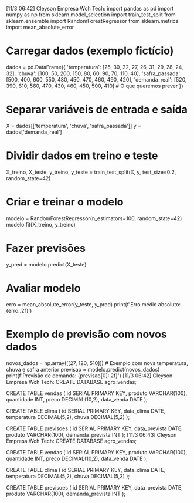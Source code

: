 [11/3 06:42] Cleyson Empresa Wch Tech: import pandas as pd
import numpy as np
from sklearn.model_selection import train_test_split
from sklearn.ensemble import RandomForestRegressor
from sklearn.metrics import mean_absolute_error

# Carregar dados (exemplo fictício)
dados = pd.DataFrame({
    'temperatura': [25, 30, 22, 27, 26, 31, 29, 28, 24, 32],
    'chuva': [100, 50, 200, 150, 80, 60, 90, 70, 110, 40],
    'safra_passada': [500, 400, 600, 550, 480, 450, 470, 460, 490, 420],
    'demanda_real': [520, 390, 610, 560, 470, 430, 460, 450, 500, 410]  # O que queremos prever
})

# Separar variáveis de entrada e saída
X = dados[['temperatura', 'chuva', 'safra_passada']]
y = dados['demanda_real']

# Dividir dados em treino e teste
X_treino, X_teste, y_treino, y_teste = train_test_split(X, y, test_size=0.2, random_state=42)

# Criar e treinar o modelo
modelo = RandomForestRegressor(n_estimators=100, random_state=42)
modelo.fit(X_treino, y_treino)

# Fazer previsões
y_pred = modelo.predict(X_teste)

# Avaliar modelo
erro = mean_absolute_error(y_teste, y_pred)
print(f'Erro médio absoluto: {erro:.2f}')

# Exemplo de previsão com novos dados
novos_dados = np.array([[27, 120, 510]])  # Exemplo com nova temperatura, chuva e safra anterior
previsao = modelo.predict(novos_dados)
print(f'Previsão de demanda: {previsao[0]:.2f}')
[11/3 06:42] Cleyson Empresa Wch Tech: CREATE DATABASE agro_vendas;

CREATE TABLE vendas (
    id SERIAL PRIMARY KEY,
    produto VARCHAR(100),
    quantidade INT,
    preco DECIMAL(10,2),
    data_venda DATE
);

CREATE TABLE clima (
    id SERIAL PRIMARY KEY,
    data_clima DATE,
    temperatura DECIMAL(5,2),
    chuva DECIMAL(5,2)
);

CREATE TABLE previsoes (
    id SERIAL PRIMARY KEY,
    data_prevista DATE,
    produto VARCHAR(100),
    demanda_prevista INT
);
[11/3 06:43] Cleyson Empresa Wch Tech: CREATE DATABASE agro_vendas;

CREATE TABLE vendas (
    id SERIAL PRIMARY KEY,
    produto VARCHAR(100),
    quantidade INT,
    preco DECIMAL(10,2),
    data_venda DATE
);

CREATE TABLE clima (
    id SERIAL PRIMARY KEY,
    data_clima DATE,
    temperatura DECIMAL(5,2),
    chuva DECIMAL(5,2)
);

CREATE TABLE previsoes (
    id SERIAL PRIMARY KEY,
    data_prevista DATE,
    produto VARCHAR(100),
    demanda_prevista INT
);
